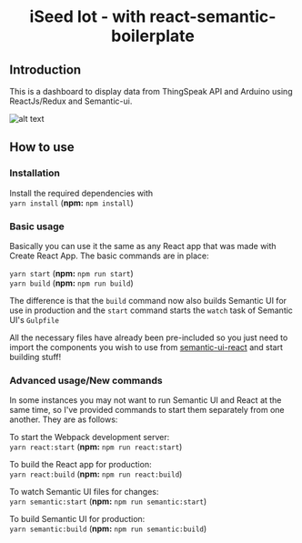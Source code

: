 <h1 align="center">iSeed Iot - with react-semantic-boilerplate</h1>

## Introduction

This is a dashboard to display data from ThingSpeak API and Arduino using ReactJs/Redux and Semantic-ui.

![alt text](./../../tree/master/src/assets/screen.png)

## How to use

### Installation

Install the required dependencies with  
`yarn install` (**npm:** `npm install`)


### Basic usage

Basically you can use it the same as any React app that was made with Create React App. The basic commands are in place:

`yarn start` (**npm:** `npm run start`)  
`yarn build` (**npm:** `npm run build`)

The difference is that the `build` command now also builds Semantic UI for use in production and the `start` command starts the `watch` task of Semantic UI's `Gulpfile`

All the necessary files have already been pre-included so you just need to import the components you wish to use from [semantic-ui-react](https://react.semantic-ui.com) and start building stuff!


### Advanced usage/New commands

In some instances you may not want to run Semantic UI and React at the same time, so I've provided commands to start them separately from one another. They are as follows:

To start the Webpack development server:  
`yarn react:start` (**npm:** `npm run react:start`)

To build the React app for production:  
`yarn react:build` (**npm:** `npm run react:build`)

To watch Semantic UI files for changes:  
`yarn semantic:start` (**npm:** `npm run semantic:start`)

To build Semantic UI for production:  
`yarn semantic:build` (**npm:** `npm run semantic:build`)
